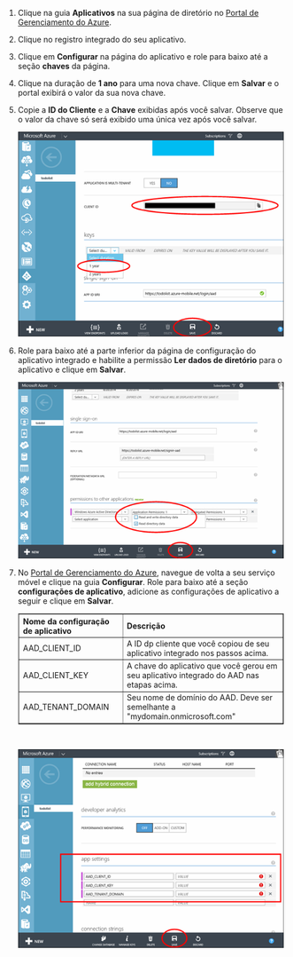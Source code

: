 1.  Clique na guia **Aplicativos** na sua página de diretório no [Portal de Gerenciamento do Azure][].

2.  Clique no registro integrado do seu aplicativo.

3.  Clique em **Configurar** na página do aplicativo e role para baixo até a seção **chaves** da página.
4.  Clique na duração de **1 ano** para uma nova chave. Clique em **Salvar** e o portal exibirá o valor da sua nova chave.
5.  Copie a **ID do Cliente** e a **Chave** exibidas após você salvar. Observe que o valor da chave só será exibido uma única vez após você salvar.

    ![](./media/mobile-services-generate-aad-app-registration-access-key/client-id-and-key.png)

6.  Role para baixo até a parte inferior da página de configuração do aplicativo integrado e habilite a permissão **Ler dados de diretório** para o aplicativo e clique em **Salvar**.

    ![](./media/mobile-services-generate-aad-app-registration-access-key/app-perms.png)

7.  No [Portal de Gerenciamento do Azure][], navegue de volta a seu serviço móvel e clique na guia **Configurar**. Role para baixo até a seção **configurações de aplicativo**, adicione as configurações de aplicativo a seguir e clique em **Salvar**.

    <table border="1">
    <tr>
    <th>Nome da configuração de aplicativo</th><th>Descrição</th>
    </tr>
    <tr>
    <td>AAD_CLIENT_ID</td><td>A ID dp cliente que você copiou de seu aplicativo integrado nos passos acima.</td>
    </tr>
    <tr>
    <td>AAD_CLIENT_KEY</td><td>A chave do aplicativo que você gerou em seu aplicativo integrado do AAD nas etapas acima.</td>
    </tr>
    <tr>
    <td>AAD_TENANT_DOMAIN</td><td>Seu nome de domínio do AAD. Deve ser semelhante a "mydomain.onmicrosoft.com"</td>
    </tr>
    </table><br/>

    ![](./media/mobile-services-generate-aad-app-registration-access-key/aad-app-settings.png)

  [Portal de Gerenciamento do Azure]: https://manage.windowsazure.com/
  

